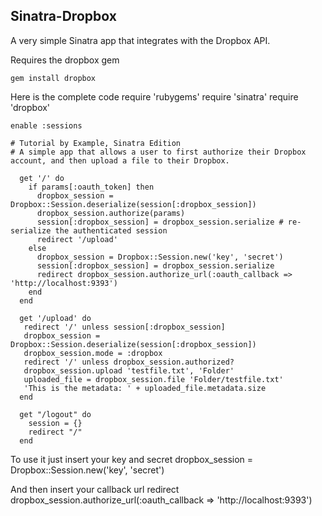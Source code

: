 ## Sinatra-Dropbox

A very simple Sinatra app that integrates with the Dropbox API.

Requires the dropbox gem
	
	gem install dropbox

Here is the complete code
	require 'rubygems'
	require 'sinatra'
	require 'dropbox'

	enable :sessions

	# Tutorial by Example, Sinatra Edition
	# A simple app that allows a user to first authorize their Dropbox account, and then upload a file to their Dropbox.

	  get '/' do
	    if params[:oauth_token] then
	      dropbox_session = Dropbox::Session.deserialize(session[:dropbox_session])
	      dropbox_session.authorize(params)
	      session[:dropbox_session] = dropbox_session.serialize # re-serialize the authenticated session
	      redirect '/upload'
	    else
	      dropbox_session = Dropbox::Session.new('key', 'secret')
	      session[:dropbox_session] = dropbox_session.serialize
	      redirect dropbox_session.authorize_url(:oauth_callback => 'http://localhost:9393')
	    end
	  end

	  get '/upload' do
	   redirect '/' unless session[:dropbox_session]
	   dropbox_session = Dropbox::Session.deserialize(session[:dropbox_session])
	   dropbox_session.mode = :dropbox
	   redirect '/' unless dropbox_session.authorized?
	   dropbox_session.upload 'testfile.txt', 'Folder'
	   uploaded_file = dropbox_session.file 'Folder/testfile.txt'
	   'This is the metadata: ' + uploaded_file.metadata.size
	  end

	  get "/logout" do
	    session = {}
	    redirect "/"
	  end

To use it just insert your key and secret
	dropbox_session = Dropbox::Session.new('key', 'secret')

And then insert your callback url
	redirect dropbox_session.authorize_url(:oauth_callback => 'http://localhost:9393')

